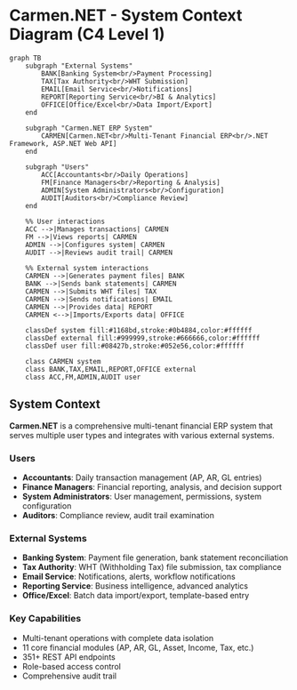 # Carmen.NET - System Context Diagram (C4 Level 1)

```mermaid
graph TB
    subgraph "External Systems"
        BANK[Banking System<br/>Payment Processing]
        TAX[Tax Authority<br/>WHT Submission]
        EMAIL[Email Service<br/>Notifications]
        REPORT[Reporting Service<br/>BI & Analytics]
        OFFICE[Office/Excel<br/>Data Import/Export]
    end

    subgraph "Carmen.NET ERP System"
        CARMEN[Carmen.NET<br/>Multi-Tenant Financial ERP<br/>.NET Framework, ASP.NET Web API]
    end

    subgraph "Users"
        ACC[Accountants<br/>Daily Operations]
        FM[Finance Managers<br/>Reporting & Analysis]
        ADMIN[System Administrators<br/>Configuration]
        AUDIT[Auditors<br/>Compliance Review]
    end

    %% User interactions
    ACC -->|Manages transactions| CARMEN
    FM -->|Views reports| CARMEN
    ADMIN -->|Configures system| CARMEN
    AUDIT -->|Reviews audit trail| CARMEN

    %% External system interactions
    CARMEN -->|Generates payment files| BANK
    BANK -->|Sends bank statements| CARMEN
    CARMEN -->|Submits WHT files| TAX
    CARMEN -->|Sends notifications| EMAIL
    CARMEN -->|Provides data| REPORT
    CARMEN <-->|Imports/Exports data| OFFICE

    classDef system fill:#1168bd,stroke:#0b4884,color:#ffffff
    classDef external fill:#999999,stroke:#666666,color:#ffffff
    classDef user fill:#08427b,stroke:#052e56,color:#ffffff

    class CARMEN system
    class BANK,TAX,EMAIL,REPORT,OFFICE external
    class ACC,FM,ADMIN,AUDIT user
```

## System Context

**Carmen.NET** is a comprehensive multi-tenant financial ERP system that serves multiple user types and integrates with various external systems.

### Users

- **Accountants**: Daily transaction management (AP, AR, GL entries)
- **Finance Managers**: Financial reporting, analysis, and decision support
- **System Administrators**: User management, permissions, system configuration
- **Auditors**: Compliance review, audit trail examination

### External Systems

- **Banking System**: Payment file generation, bank statement reconciliation
- **Tax Authority**: WHT (Withholding Tax) file submission, tax compliance
- **Email Service**: Notifications, alerts, workflow notifications
- **Reporting Service**: Business intelligence, advanced analytics
- **Office/Excel**: Batch data import/export, template-based entry

### Key Capabilities

- Multi-tenant operations with complete data isolation
- 11 core financial modules (AP, AR, GL, Asset, Income, Tax, etc.)
- 351+ REST API endpoints
- Role-based access control
- Comprehensive audit trail
